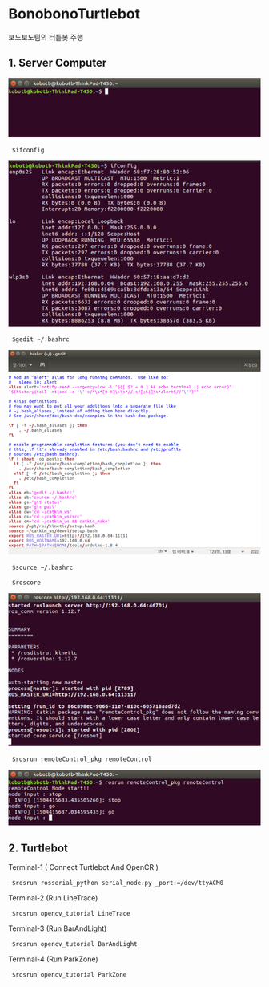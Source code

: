 # BonobonoTurtlebot
보노보노팀의 터틀봇 주행

## 1. Server Computer
![Alt text](/capture/1.png)
<pre><code> $ifconfig </code></pre>
![Alt text](/capture/3.png)
<pre><code> $gedit ~/.bashrc </code></pre>
![Alt text](/capture/5.png)
<pre><code> $source ~/.bashrc </code></pre>
<pre><code> $roscore </code></pre>
![Alt text](/capture/8.png)
<pre><code> $rosrun remoteControl_pkg remoteControl </code></pre>
![Alt text](/capture/10.png)


## 2. Turtlebot

Terminal-1 ( Connect Turtlebot And OpenCR ) 
<pre><code> $rosrun rosserial_python serial_node.py _port:=/dev/ttyACM0 </code></pre>

Terminal-2 (Run LineTrace)
<pre><code> $rosrun opencv_tutorial LineTrace </code></pre>

Terminal-3 (Run BarAndLight)
<pre><code> $rosrun opencv_tutorial BarAndLight </code></pre>

Terminal-4 (Run ParkZone)
<pre><code> $rosrun opencv_tutorial ParkZone </code></pre>
